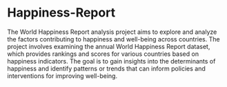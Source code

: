 # Happiness-Report 
 The World Happiness Report analysis project aims to explore and analyze the factors contributing to happiness and well-being across countries. The project involves examining the annual World Happiness Report dataset, which provides rankings and scores for various countries based on happiness indicators. The goal is to gain insights into the determinants of happiness and identify patterns or trends that can inform policies and interventions for improving well-being.
